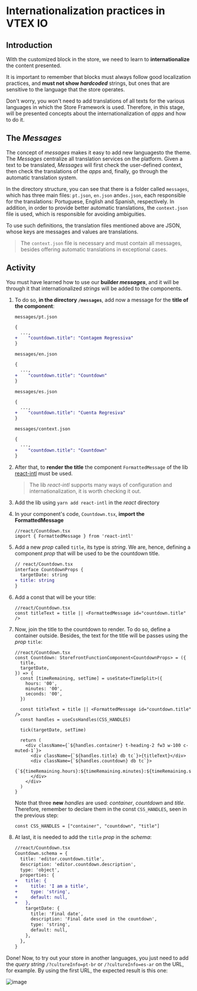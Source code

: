 # Internationalization practices in VTEX IO

## Introduction

With the customized block in the store, we need to learn to **internationalize** the content presented.

It is important to remember that blocks must always follow good localization practices, and **must not show *hardcoded*** strings, but ones that are sensitive to the language that the store operates.

Don't worry, you won't need to add translations of all texts for the various languages in which the Store Framework is used. Therefore, in this stage, will be presented concepts about the internationalization of _apps_ and how to do it.

## The _Messages_

The concept of _messages_ makes it easy to add new languages ​​to the theme. The _Messages_ centralize all translation services on the platform. Given a text to be translated, _Messages_ will first check the user-defined context, then check the translations of the _apps_ and, finally, go through the automatic translation system.

In the directory structure, you can see that there is a folder called `messages`, which has three main files: `pt.json`, `en.json` and`es.json`, each responsible for the translations: Portuguese, English and Spanish, respectively. In addition, in order to provide better automatic translations, the `context.json` file is used, which is responsible for avoiding ambiguities.

To use such definitions, the translation files mentioned above are JSON, whose keys are messages and values ​​are translations.

> The `context.json` file is necessary and must contain all messages, besides offering automatic translations in exceptional cases.

## Activity

You must have learned how to use our **builder _messages_**, and it will be through it that internationalized _strings_ will be added to the components.

1. To do so, **in the directory `/messages`**, add now a message for the **title of the component**:

   `messages/pt.json`

   ```diff
   {
     ...,
   +	"countdown.title": "Contagem Regressiva"
   }
   ```

   `messages/en.json`

   ```diff
   {
     ...,
   +	"countdown.title": "Countdown"
   }
   ```

   `messages/es.json`

   ```diff
   {
     ...,
   +	"countdown.title": "Cuenta Regresiva"
   }
   ```

   `messages/context.json`

   ```diff
   {
     ...,
   +	"countdown.title": "Countdown"
   }
   ```

2. After that, to **render the title** the component `FormattedMessage` of the lib [react-intl](https://github.com/formatjs/react-intl) must be used.

   > The lib _react-intl_ supports many ways of configuration and internationalization, it is worth checking it out.

3. Add the lib using `yarn add react-intl` in the _react_ directory

4. In your component's code, `Countdown.tsx`, **import the FormattedMessage**

   ```tsx
   //react/Countdown.tsx
   import { FormattedMessage } from 'react-intl'
   ```

5.  Add a new *prop* called `title`, its type is *string*. We are, hence, defining a component *prop* that will be used to be the countdown title.

    ```diff
    // react/Countdown.tsx
    interface CountdownProps {
      targetDate: string
    + title: string
    }
    ```

6. Add a const that will be your title:

   ```tsx
   //react/Countdown.tsx
   const titleText = title || <FormattedMessage id="countdown.title" />
   ```

7. Now, join the title to the countdown to render. To do so, define a container outside. Besides, the text for the title will be passes using the _prop_ `title`:

   ```tsx
   //react/Countdown.tsx
   const Countdown: StorefrontFunctionComponent<CountdownProps> = ({
     title,
     targetDate,
   }) => {
     const [timeRemaining, setTime] = useState<TimeSplit>({
       hours: '00',
       minutes: '00',
       seconds: '00',
     })

     const titleText = title || <FormattedMessage id="countdown.title" />
     const handles = useCssHandles(CSS_HANDLES)

     tick(targetDate, setTime)

     return (
       <div className={`${handles.container} t-heading-2 fw3 w-100 c-muted-1`}>
         <div className={`${handles.title} db tc`}>{titleText}</div>
         <div className={`${handles.countdown} db tc`}>
           {`${timeRemaining.hours}:${timeRemaining.minutes}:${timeRemaining.seconds}`}
         </div>
       </div>
     )
   }
   ```

   Note that three **new** _handles_ are used: _container_, _countdown_ and _title_. Therefore, remember to declare them in the const `CSS_HANDLES`, seen in the previous step:

   ```tsx
   const CSS_HANDLES = ["container", "countdown", "title"]
   ```

8. At last, it is needed to add the `title` _prop_ in the _schema_:

   ```diff
   //react/Countdown.tsx
   Countdown.schema = {
     title: 'editor.countdown.title',
     description: 'editor.countdown.description',
     type: 'object',
     properties: {
   +   title: {
   +     title: 'I am a title',
   +     type: 'string',
   +     default: null,
   +   },
       targetDate: {
         title: 'Final date',
         description: 'Final date used in the countdown',
         type: 'string',
         default: null,
       },
     },
   }
   ```

Done! Now, to try out your store in another languages, you just need to add the _query string_ `/?cultureInfo=pt-br` or `/?cultureInfo=es-ar` on the URL, for example. By using the first URL, the expected result is this one:

![image](https://user-images.githubusercontent.com/19495917/80527977-99057880-896b-11ea-9305-8921d580a1f1.png)


